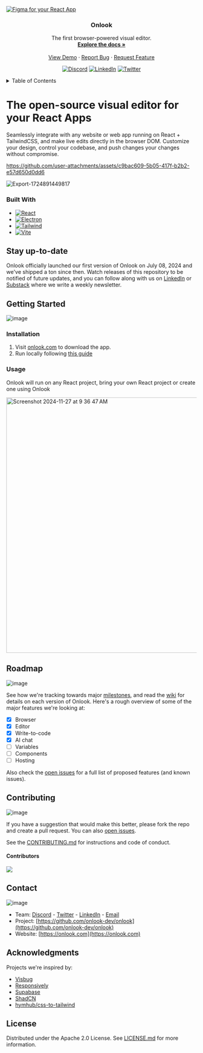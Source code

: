 <!-- Improved compatibility of back to top link: See: https://github.com/othneildrew/Best-README-Template/pull/73 -->

<a id="readme-top"></a>

[<img alt="Figma for your React App" src="https://github.com/user-attachments/assets/c4a0db58-ecf2-4461-b6be-ce84749a3922">
](https://youtu.be/RSX_3EaO5eU)

<div align="center">
<h3 align="center">Onlook</h3>
  <p align="center">
    The first browser-powered visual editor.
    <br />
    <a href="https://github.com/onlook-dev/onlook/wiki"><strong>Explore the docs »</strong></a>
    <br />
    <br />
    <a href="https://youtu.be/RSX_3EaO5eU?feature=shared">View Demo</a>
    ·
    <a href="https://github.com/onlook-dev/onlook/issues/new?labels=bug&template=bug-report---.md">Report Bug</a>
    ·
    <a href="https://github.com/onlook-dev/onlook/issues/new?labels=enhancement&template=feature-request---.md">Request Feature</a>
  </p>
  <!-- PROJECT SHIELDS -->
<!--
*** I'm using markdown "reference style" links for readability.
*** Reference links are enclosed in brackets [ ] instead of parentheses ( ).
*** See the bottom of this document for the declaration of the reference variables
*** for contributors-url, forks-url, etc. This is an optional, concise syntax you may use.
*** https://www.markdownguide.org/basic-syntax/#reference-style-links
-->
<!-- [![Contributors][contributors-shield]][contributors-url]
[![Forks][forks-shield]][forks-url]
[![Stargazers][stars-shield]][stars-url]
[![Issues][issues-shield]][issues-url]
[![Apache License][license-shield]][license-url] -->

[![Discord][discord-shield]][discord-url]
[![LinkedIn][linkedin-shield]][linkedin-url]
[![Twitter][twitter-shield]][twitter-url]

</div>

<!-- TABLE OF CONTENTS -->
<details>
  <summary>Table of Contents</summary>
  <ol>
    <li><a href="#installation">Installation</a></li>
    <li><a href="#usage">Usage</a></li>
    <li><a href="#roadmap">Roadmap</a></li>
    <li><a href="#contributing">Contributing</a></li>
    <li><a href="#contact">Contact</a></li>
    <li><a href="#acknowledgments">Acknowledgments</a></li>
    <li><a href="#license">License</a></li>
  </ol>
</details>

# The open-source visual editor for your React Apps

Seamlessly integrate with any website or web app running on React + TailwindCSS, and make live edits directly in the browser DOM. Customize your design, control your codebase, and push changes your changes without compromise.

https://github.com/user-attachments/assets/c9bac609-5b05-417f-b2b2-e57d650d0dd6

![Export-1724891449817](https://github.com/user-attachments/assets/1f317ae1-6453-4a00-8801-f005ccc7efdb)

### Built With

-   [![React][React.js]][React-url]
-   [![Electron][Electron.js]][Electron-url]
-   [![Tailwind][TailwindCSS]][Tailwind-url]
-   [![Vite][Vite.js]][Vite-url]

## Stay up-to-date

Onlook officially launched our first version of Onlook on July 08, 2024 and we've shipped a ton since then. Watch releases of this repository to be notified of future updates, and you can follow along with us on [LinkedIn](https://www.linkedin.com/company/onlook-dev) or [Substack](https://onlook.substack.com/) where we write a weekly newsletter.

<!-- ![Starproject](https://github.com/user-attachments/assets/07742b21-dd98-4be3-b6a6-13d8132af398) -->

## Getting Started

![image](https://github.com/user-attachments/assets/18b6ad5a-1d5a-4396-af8c-8b85936acf39)

### Installation

 1. Visit [onlook.com](https://onlook.com/) to download the app.
 2. Run locally following [this guide](https://github.com/onlook-dev/onlook/wiki/Building-from-source)

### Usage

Onlook will run on any React project, bring your own React project or create one using Onlook

<img width="676" alt="Screenshot 2024-11-27 at 9 36 47 AM" src="https://github.com/user-attachments/assets/ec5c9bb2-7d0a-4754-962e-5d0c9fe0d706">

## Roadmap

![image](https://github.com/user-attachments/assets/f64b51df-03be-44d1-ae35-82e6dc960d06)

See how we're tracking towards major [milestones](<[url](https://github.com/onlook-dev/onlook/milestones)>), and read the [wiki](https://github.com/onlook-dev/onlook/wiki/Roadmap) for details on each version of Onlook. Here's a rough overview of some of the major features we're looking at:

-   [x] Browser
-   [x] Editor
-   [x] Write-to-code
-   [X] AI chat
-   [ ] Variables
-   [ ] Components
-   [ ] Hosting

Also check the [open issues](https://github.com/onlook-dev/onlook/issues) for a full list of proposed features (and known issues).

## Contributing

![image](https://github.com/user-attachments/assets/ecc94303-df23-46ae-87dc-66b040396e0b)

If you have a suggestion that would make this better, please fork the repo and create a pull request. You can also [open issues](https://github.com/onlook-dev/onlook/issues).

See the [CONTRIBUTING.md](CONTRIBUTING.md) for instructions and code of conduct.

#### Contributors

<a href="https://github.com/onlook-dev/onlook/graphs/contributors">
  <img src="https://contrib.rocks/image?repo=onlook-dev/onlook&t=1" />
</a>

## Contact

![image](https://github.com/user-attachments/assets/60684b68-1925-4550-8efd-51a1509fc953)

-   Team: [Discord](https://discord.gg/hERDfFZCsH) - [Twitter](https://twitter.com/onlookdev) - [LinkedIn](https://www.linkedin.com/company/onlook-dev/) - [Email](mailto:contact@onlook.com)
-   Project: [https://github.com/onlook-dev/onlook](https://github.com/onlook-dev/onlook)
-   Website: [https://onlook.com](https://onlook.com)

## Acknowledgments

Projects we're inspired by:

-   [Visbug](https://github.com/GoogleChromeLabs/ProjectVisBug)
-   [Responsively](https://github.com/responsively-org/responsively-app)
-   [Supabase](https://github.com/supabase/supabase)
-   [ShadCN](https://github.com/shadcn-ui/ui)
-   [hymhub/css-to-tailwind](https://github.com/hymhub/css-to-tailwind)

## License

Distributed under the Apache 2.0 License. See [LICENSE.md](LICENSE.md) for more information.

<!-- https://www.markdownguide.org/basic-syntax/#reference-style-links -->

[contributors-shield]: https://img.shields.io/github/contributors/onlook-dev/studio.svg?style=for-the-badge
[contributors-url]: https://github.com/onlook-dev/onlook/graphs/contributors
[forks-shield]: https://img.shields.io/github/forks/onlook-dev/studio.svg?style=for-the-badge
[forks-url]: https://github.com/onlook-dev/onlook/network/members
[stars-shield]: https://img.shields.io/github/stars/onlook-dev/studio.svg?style=for-the-badge
[stars-url]: https://github.com/onlook-dev/onlook/stargazers
[issues-shield]: https://img.shields.io/github/issues/onlook-dev/studio.svg?style=for-the-badge
[issues-url]: https://github.com/onlook-dev/onlook/issues
[license-shield]: https://img.shields.io/github/license/onlook-dev/studio.svg?style=for-the-badge
[license-url]: https://github.com/onlook-dev/onlook/blob/master/LICENSE.txt
[linkedin-shield]: https://img.shields.io/badge/-LinkedIn-black.svg?logo=linkedin&colorB=555
[linkedin-url]: https://www.linkedin.com/company/onlook-dev
[twitter-shield]: https://img.shields.io/badge/-Twitter-black?logo=x&colorB=555
[twitter-url]: https://x.com/onlookdev
[discord-shield]: https://img.shields.io/badge/-Discord-black?logo=discord&colorB=555
[discord-url]: https://discord.gg/hERDfFZCsH
[React.js]: https://img.shields.io/badge/react-%2320232a.svg?logo=react&logoColor=%2361DAFB
[React-url]: https://reactjs.org/
[TailwindCSS]: https://img.shields.io/badge/tailwindcss-%2338B2AC.svg?logo=tailwind-css&logoColor=white
[Tailwind-url]: https://tailwindcss.com/
[Electron.js]: https://img.shields.io/badge/Electron-191970?logo=Electron&logoColor=white
[Electron-url]: https://www.electronjs.org/
[Vite.js]: https://img.shields.io/badge/vite-%23646CFF.svg?logo=vite&logoColor=white
[Vite-url]: https://vitejs.dev/
[product-screenshot]: assets/brand.png
